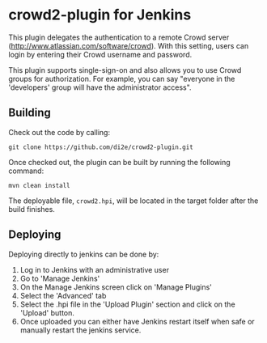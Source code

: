 crowd2-plugin for Jenkins
=========================

This plugin delegates the authentication to a remote Crowd server
(http://www.atlassian.com/software/crowd). With this setting, users can
login by entering their Crowd username and password.

This plugin supports single-sign-on and also allows you to use Crowd groups
for authorization. For example, you can say "everyone in the 'developers'
group will have the administrator access".

## Building
Check out the code by calling:
```
git clone https://github.com/di2e/crowd2-plugin.git
```

Once checked out, the plugin can be built by running the following command:
```
mvn clean install
```

The deployable file, ```crowd2.hpi```, will be located in the target folder after the build finishes.

## Deploying
Deploying directly to jenkins can be done by:
1. Log in to Jenkins with an administrative user
2. Go to 'Manage Jenkins'
3. On the Manage Jenkins screen click on 'Manage Plugins'
4. Select the 'Advanced' tab
5. Select the .hpi file in the 'Upload Plugin' section and click on the 'Upload' button.
6. Once uploaded you can either have Jenkins restart itself when safe or manually restart the jenkins service.